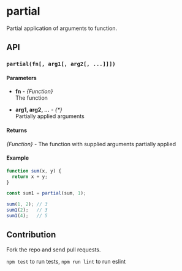 # partial

Partial application of arguments to function.

## API

### `partial(fn[, arg1[, arg2[, ...]]])`

#### Parameters

* **fn** - *{Function}*
  <br/> The function

* **arg1, arg2, ...** - _{\*}_
  <br/> Partially applied arguments

#### Returns

*{Function}* - The function with supplied arguments partially applied

#### Example

```javascript
function sum(x, y) {
  return x + y;
}

const sum1 = partial(sum, 1);

sum(1, 2); // 3
sum1(2);   // 3
sum1(4);   // 5
```

## Contribution

Fork the repo and send pull requests.

`npm test` to run tests, `npm run lint` to run eslint

